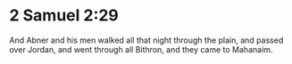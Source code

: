 # 2 Samuel 2:29

And Abner and his men walked all that night through the plain, and passed over Jordan, and went through all Bithron, and they came to Mahanaim.
